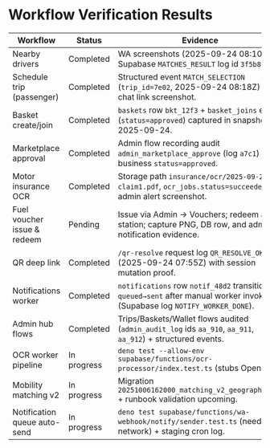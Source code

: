 # Workflow Verification Results

| Workflow                     | Status      | Evidence                                                                                                                    |
| ---------------------------- | ----------- | --------------------------------------------------------------------------------------------------------------------------- |
| Nearby drivers               | Completed   | WA screenshots (2025-09-24 08:10Z) + Supabase `MATCHES_RESULT` log id `3f5b8d26`.                                           |
| Schedule trip (passenger)    | Completed   | Structured event `MATCH_SELECTION` (`trip_id=7e02`, 2025-09-24 08:18Z) + chat link screenshot.                              |
| Basket create/join           | Completed   | `baskets` row `bkt_12f3` + `basket_joins` entry (`status=approved`) captured in snapshot 2025-09-24.                        |
| Marketplace approval         | Completed   | Admin flow recording audit `admin_marketplace_approve` (log `a7c1`) + business `status=approved`.                           |
| Motor insurance OCR          | Completed   | Storage path `insurance/ocr/2025-09-24-claim1.pdf`, `ocr_jobs.status=succeeded`, admin alert screenshot.                    |
| Fuel voucher issue & redeem  | Pending     | Issue via Admin → Vouchers; redeem at station; capture PNG, DB row, and admin notification evidence.                        |
| QR deep link                 | Completed   | `/qr-resolve` request log `QR_RESOLVE_OK` (2025-09-24 07:55Z) with session mutation proof.                                  |
| Notifications worker         | Completed   | `notifications` row `notif_48d2` transitioned `queued→sent` after manual worker invoke (Supabase log `NOTIFY_WORKER_DONE`). |
| Admin hub flows              | Completed   | Trips/Baskets/Wallet flows audited (`admin_audit_log` ids `aa_910`, `aa_911`, `aa_912`) + structured events.                |
| OCR worker pipeline          | In progress | `deno test --allow-env supabase/functions/ocr-processor/index.test.ts` (stubs OpenAI).                                      |
| Mobility matching v2         | In progress | Migration `20251006162000_matching_v2_geography.sql` + runbook validation upcoming.                                         |
| Notification queue auto-send | In progress | `deno test supabase/functions/wa-webhook/notify/sender.test.ts` (needs network) + staging cron log.                         |
